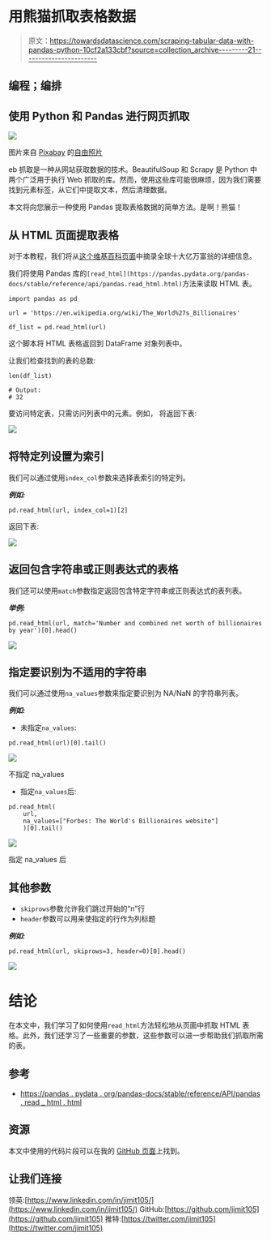 # 用熊猫抓取表格数据

> 原文：<https://towardsdatascience.com/scraping-tabular-data-with-pandas-python-10cf2a133cbf?source=collection_archive---------21----------------------->

## 编程；编排

## 使用 Python 和 Pandas 进行网页抓取

![](img/7c787a75dffc77df5ea1d10d4f133d36.png)

图片来自 [Pixabay](https://pixabay.com/?utm_source=link-attribution&utm_medium=referral&utm_campaign=image&utm_content=731198) 的[自由照片](https://pixabay.com/photos/?utm_source=link-attribution&utm_medium=referral&utm_campaign=image&utm_content=731198)

eb 抓取是一种从网站获取数据的技术。BeautifulSoup 和 Scrapy 是 Python 中两个广泛用于执行 Web 抓取的库。然而，使用这些库可能很麻烦，因为我们需要找到元素标签，从它们中提取文本，然后清理数据。

本文将向您展示一种使用 Pandas 提取表格数据的简单方法。是啊！熊猫！

## **从 HTML 页面提取表格**

对于本教程，我们将从[这个维基百科页面](https://en.wikipedia.org/wiki/The_World%27s_Billionaires)中摘录全球十大亿万富翁的详细信息。

我们将使用 Pandas 库的`[read_html](https://pandas.pydata.org/pandas-docs/stable/reference/api/pandas.read_html.html)`方法来读取 HTML 表。

```
import pandas as pd

url = 'https://en.wikipedia.org/wiki/The_World%27s_Billionaires'

df_list = pd.read_html(url)
```

这个脚本将 HTML 表格返回到 DataFrame 对象列表中。

让我们检查找到的表的总数:

```
len(df_list)

# Output:
# 32
```

要访问特定表，只需访问列表中的元素。例如，
将返回下表:

![](img/84563ba9830326c731f4be19f929ed05.png)

## 将特定列设置为索引

我们可以通过使用`index_col`参数来选择表索引的特定列。

***例如:***

```
pd.read_html(url, index_col=1)[2]
```

返回下表:

![](img/ceb42d6fe72aee0bb56caaf9ef76b6cb.png)

## 返回包含字符串或正则表达式的表格

我们还可以使用`match`参数指定返回包含特定字符串或正则表达式的表列表。

***举例:***

```
pd.read_html(url, match='Number and combined net worth of billionaires by year')[0].head()
```

![](img/0274c87eedcf940a8e39af6c993afbf7.png)

## 指定要识别为不适用的字符串

我们可以通过使用`na_values`参数来指定要识别为 NA/NaN 的字符串列表。

***例如:***

*   未指定`na_values`:

```
pd.read_html(url)[0].tail()
```

![](img/f416d7395d3bcf6b19e04aca3456979f.png)

不指定 na_values

*   指定`na_values`后:

```
pd.read_html(
    url, 
    na_values=["Forbes: The World's Billionaires website"]
    )[0].tail()
```

![](img/db52a9e0f72c224f097c07aa6a7aaa72.png)

指定 na_values 后

## 其他参数

*   `skiprows`参数允许我们跳过开始的“n”行
*   `header`参数可以用来使指定的行作为列标题

***例如:***

```
pd.read_html(url, skiprows=3, header=0)[0].head()
```

![](img/fe415a87df9fab3939655f4378ecf5b9.png)

# 结论

在本文中，我们学习了如何使用`read_html`方法轻松地从页面中抓取 HTML 表格。此外，我们还学习了一些重要的参数，这些参数可以进一步帮助我们抓取所需的表。

## 参考

*   [https://pandas . pydata . org/pandas-docs/stable/reference/API/pandas . read _ html . html](https://pandas.pydata.org/pandas-docs/stable/reference/api/pandas.read_html.html)

## 资源

本文中使用的代码片段可以在我的 [GitHub 页面](https://jimit105.github.io/medium-articles/Scraping%20Tabular%20Data%20with%20Pandas.html)上找到。

## 让我们连接

领英:[https://www.linkedin.com/in/jimit105/](https://www.linkedin.com/in/jimit105/)
GitHub:[https://github.com/jimit105](https://github.com/jimit105)
推特:[https://twitter.com/jimit105](https://twitter.com/jimit105)